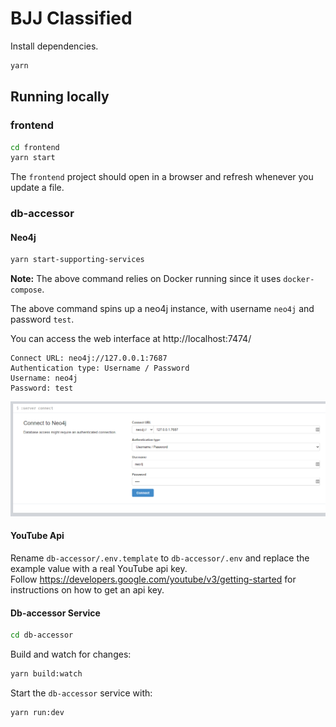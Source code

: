# BJJ Classified

Install dependencies.
```sh
yarn
```

## Running locally

### frontend

```sh
cd frontend
yarn start
```
The `frontend` project should open in a browser and refresh whenever you update a file.

### db-accessor

#### Neo4j

```sh
yarn start-supporting-services
```
**Note:** The above command relies on Docker running since it uses `docker-compose`.

The above command spins up a neo4j instance, with username `neo4j` and password `test`.

You can access the web interface at http://localhost:7474/
```
Connect URL: neo4j://127.0.0.1:7687
Authentication type: Username / Password
Username: neo4j
Password: test
```
![neo4j browser config example](docs/images/neo4j%20browser%20example.png)

#### YouTube Api

Rename `db-accessor/.env.template` to `db-accessor/.env` and replace the example value with a real YouTube api key.  
Follow https://developers.google.com/youtube/v3/getting-started for instructions on how to get an api key.

#### Db-accessor Service

```sh
cd db-accessor
```

Build and watch for changes:
```sh
yarn build:watch
```
Start the `db-accessor` service with:
```sh
yarn run:dev 
```
